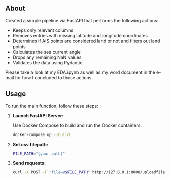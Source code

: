 
## About

Created a simple pipeline via FastAPI that performs the following actions:
  - Keeps only relevant columns
  - Removes entries with missing latitude and longitude coordinates
  - Determines if AIS points are considered land or not and filters out land points
  - Calculates the sea current angle
  - Drops any remaining NaN values
  - Validates the data using Pydantic

Please take a look at my EDA.ipynb as well as my word document in the e-mail for how I concluded to those actions.

## Usage

To run the main function, follow these steps:

1. **Launch FastAPI Server:**

   Use Docker Compose to build and run the Docker containers:

   ```bash
   docker-compose up --build

2. **Set csv filepath:**

   ```bash
   FILE_PATH="{your path}"
   ```
3. **Send requests:**
    ```bash
   curl -X POST -F "file=@$FILE_PATH" http://127.0.0.1:8000/uploadfile/
    ```
